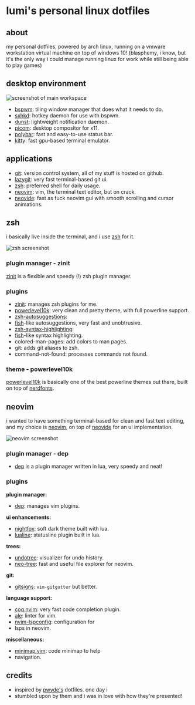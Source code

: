 # lumi's personal linux dotfiles

## about

my personal dotfiles, powered by arch linux, running on a vmware workstation
virtual machine on top of windows 10! (blasphemy, i know, but it's the only way
i could manage running linux for work while still being able to play games)

## desktop environment

![screenshot of main workspace](https://i.imgur.com/KkEBmoA.jpeg)

- [bspwm](https://github.com/baskerville/bspwm): tiling window manager that does
  what it needs to do.
- [sxhkd](https://github.com/baskerville/sxhkd): hotkey
  daemon for use with bspwm.
- [dunst](https://github.com/dunst-project/dunst): lightweight notification daemon.
- [picom](https://github.com/yshui/picom): desktop compositor for x11.
- [polybar](https://github.com/polybar/polybar): fast and easy-to-use status bar.
- [kitty](https://github.com/kovidgoyal/kitty): fast gpu-based terminal emulator.

## applications
- [git](https://git-scm.com): version control system, all of my stuff is hosted
  on github.
- [lazygit](https://github.com/jesseduffield/lazygit): very fast
  terminal-based git ui.
- [zsh](https://zsh.org): preferred shell for daily usage.
- [neovim](https://neovim.io): vim, the terminal text editor, but on crack.
- [neovide](https://github.com/neovide/neovide): fast as fuck neovim gui
  with smooth scrolling and cursor animations.

## zsh
i basically live inside the terminal, and i use [zsh](https://zsh.org) for it.

![zsh screenshot](https://i.imgur.com/cJvIplm.jpeg)

### plugin manager - zinit
[zinit](https://github.com/zdharma/zinit) is a flexible and speedy (!) zsh
plugin manager.

### plugins

- [zinit](https://github.com/zdharma/zinit): manages zsh plugins for me.
- [powerlevel10k](https://github.com/romkatv/powerlevel10k): very clean and
  pretty theme, with full powerline support.
- [zsh-autosuggestions](https://github.com/zsh-users/zsh-autosuggestions):
- [fish](https://fishshell.com)-like autosuggestions, very fast and unobtrusive.
- [zsh-syntax-highlighting](https://github.com/zsh-users/zsh-syntax-highlighting):
- [fish](https://fishshell.org)-like syntax highlighting.
- colored-man-pages: add colors to man pages.
- git: adds git aliases to zsh.
- command-not-found: processes commands not found.

### theme - powerlevel10k

[powerlevel10k](https://github.com/romkatv/powerlevel10k) is basically one of
the best powerline themes out there, built on top of
[nerdfonts](https://github.com/ryanoasis/nerd-fonts).

## neovim

i wanted to have something terminal-based for clean and fast text
editing, and my choice is [neovim](https://neovim.io), on top of
[neovide](https://github.com/neovide/neovide) for an ui implementation.

![neovim screenshot](https://i.imgur.com/F6RCO3c.jpeg)

### plugin manager - dep

- [dep](https://github.com/chiyadev/dep) is a plugin manager written in lua,
  very speedy and neat!

### plugins

**plugin manager:**
- [dep](https://github.com/chiyadev/dep): manages vim plugins.

**ui enhancements:**
- [nightfox](https://github.com/EdenEast/nightfox.nvim): soft dark theme built
  with lua.
- [lualine](https://github.com/nvim-lualine/lualine.nvim): statusline plugin
  built in lua.

**trees:**
- [undotree](https://github.com/mbbill/undotree): visualizer for undo history.
- [neo-tree](https://github.com/nvim-neo-tree/neo-tree): fast and useful file
  explorer for neovim.

**git:**
- [gitsigns](https://github.com/lewis6991/gitsigns.nvim): `vim-gitgutter` but
  better.

**language support:**
- [coq.nvim](https://github.com/ms-jpq/coq_nvim): very fast code completion
  plugin.
- [ale](https://github.com/dense-analysis/ale): linter for vim.
- [nvim-lspconfig](https://github.com/neovim/nvim-lspconfig): configuration for
- lsps in neovim.

**miscellaneous:**
- [minimap.vim](https://github.com/wfxr/minimap.nvim): code minimap to help
- navigation.

## credits
- inspired by [pwyde's](https://github.com/pwyde/dotfiles) dotfiles. one day i
- stumbled upon by them and i was in love with how they're presented!
